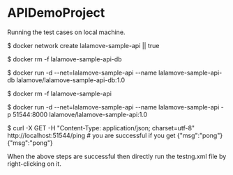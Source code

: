 # APIDemoProject

Running the test cases on local machine.


$ docker network create lalamove-sample-api || true

$ docker rm -f lalamove-sample-api-db

$ docker run -d --net=lalamove-sample-api --name lalamove-sample-api-db lalamove/lalamove-sample-api-db:1.0

$ docker rm -f lalamove-sample-api

$ docker run -d --net=lalamove-sample-api --name lalamove-sample-api -p 51544:8000 lalamove/lalamove-sample-api:1.0

$ curl -X GET -H "Content-Type: application/json; charset=utf-8" http://localhost:51544/ping # you are successful if you get {"msg":"pong"}
{"msg":"pong"}

When the above steps are successful then directly run the testng.xml file by right-clicking on it.
